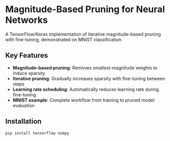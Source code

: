 # Magnitude-Based Pruning for Neural Networks

A TensorFlow/Keras implementation of iterative magnitude-based pruning with fine-tuning, demonstrated on MNIST classification.

## Key Features
- **Magnitude-based pruning**: Removes smallest-magnitude weights to induce sparsity
- **Iterative pruning**: Gradually increases sparsity with fine-tuning between steps
- **Learning rate scheduling**: Automatically reduces learning rate during fine-tuning
- **MNIST example**: Complete workflow from training to pruned model evaluation

## Installation
```bash
pip install tensorflow numpy
